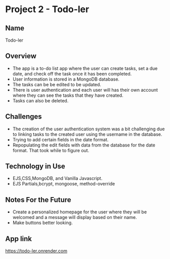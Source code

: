 # Project 2 - Todo-ler

## Name
Todo-ler

## Overview
* The app is a to-do list app where the user can create tasks, set a due date, and check off the task once it has been completed. 
* User information is stored in a MongoDB database.
* The tasks can be be edited to be updated. 
* There is user authentication and each user will has their own account where they can see the tasks that they have created. 
* Tasks can also be deleted. 


## Challenges
* The creation of the user authentication system was a bit challenging due to linking tasks to the created user using the username in the database.
* Trying to add certain fields in the date format. 
* Repopulating the edit fields with data from the database for the date format. That took while to figure out.

## Technology in Use

* EJS,CSS,MongoDB, and Vanilla Javascript.
* EJS Partials,bcrypt, mongoose, method-override


## Notes For the Future

* Create a personalized homepage for the user where they will be welcomed and a message will display based on their name. 
* Make buttons better looking. 


## App link
https://todo-ler.onrender.com



